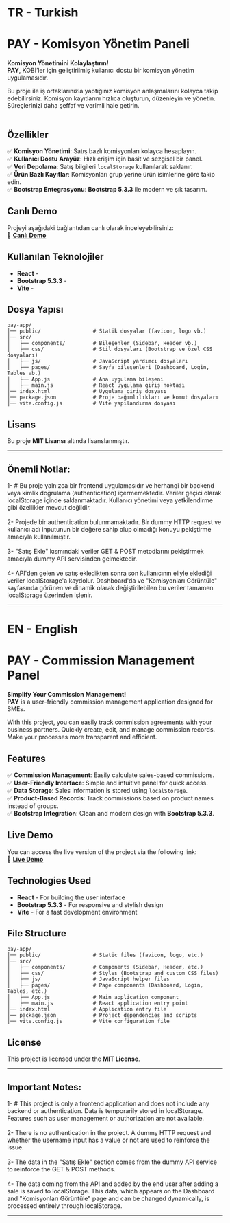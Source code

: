 # TR - Turkish

# PAY - Komisyon Yönetim Paneli

**Komisyon Yönetimini Kolaylaştırın!**  
**PAY**, KOBİ’ler için geliştirilmiş kullanıcı dostu bir komisyon yönetim uygulamasıdır.

Bu proje ile iş ortaklarınızla yaptığınız komisyon anlaşmalarını kolayca takip edebilirsiniz. Komisyon kayıtlarını hızlıca oluşturun, düzenleyin ve yönetin. Süreçlerinizi daha şeffaf ve verimli hale getirin. <br ><br >

## Özellikler
✅ **Komisyon Yönetimi**: Satış bazlı komisyonları kolayca hesaplayın.  
✅ **Kullanıcı Dostu Arayüz**: Hızlı erişim için basit ve sezgisel bir panel.  
✅ **Veri Depolama**: Satış bilgileri `localStorage` kullanılarak saklanır.  
✅ **Ürün Bazlı Kayıtlar**: Komisyonları grup yerine ürün isimlerine göre takip edin.  
✅ **Bootstrap Entegrasyonu**: **Bootstrap 5.3.3** ile modern ve şık tasarım.

## Canlı Demo
Projeyi aşağıdaki bağlantıdan canlı olarak inceleyebilirsiniz:  
🔗 **[Canlı Demo](https://velitahaboyar.github.io/pay-app/)**

## Kullanılan Teknolojiler
- **React** - 
- **Bootstrap 5.3.3** - 
- **Vite** - 

## Dosya Yapısı
```
pay-app/
│── public/                 # Statik dosyalar (favicon, logo vb.)
│── src/
│   ├── components/         # Bileşenler (Sidebar, Header vb.)
│   ├── css/                # Stil dosyaları (Bootstrap ve özel CSS dosyaları)
│   ├── js/                 # JavaScript yardımcı dosyaları
│   ├── pages/              # Sayfa bileşenleri (Dashboard, Login, Tables vb.)
│   ├── App.js              # Ana uygulama bileşeni
│   ├── main.js             # React uygulama giriş noktası
│── index.html              # Uygulama giriş dosyası
│── package.json            # Proje bağımlılıkları ve komut dosyaları
│── vite.config.js          # Vite yapılandırma dosyası
```

## Lisans
Bu proje **MIT Lisansı** altında lisanslanmıştır.

---

## Önemli Notlar: 

1- # Bu proje yalnızca bir frontend uygulamasıdır ve herhangi bir backend veya kimlik doğrulama (authentication) içermemektedir. Veriler geçici olarak localStorage içinde saklanmaktadır. Kullanıcı yönetimi veya yetkilendirme gibi özellikler mevcut değildir. <br /> <br />
2- Projede bir authentication bulunmamaktadır. Bir dummy HTTP request ve kullanıcı adı inputunun bir değere sahip olup olmadığı konuyu pekiştirme amacıyla kullanılmıştır. <br /> <br />
3- "Satış Ekle" kısmındaki veriler GET & POST metodlarını pekiştirmek amacıyla dummy API servisinden gelmektedir. <br /> <br />
4- API'den gelen ve satış ekledikten sonra son kullanıcının eliyle eklediği veriler localStorage'a kaydolur. Dashboard'da ve "Komisyonları Görüntüle" sayfasında görünen ve dinamik olarak değiştirilebilen bu veriler tamamen localStorage üzerinden işlenir. <br />

---

# EN - English

# PAY - Commission Management Panel

**Simplify Your Commission Management!**  
**PAY** is a user-friendly commission management application designed for SMEs.

With this project, you can easily track commission agreements with your business partners. Quickly create, edit, and manage commission records. Make your processes more transparent and efficient.

## Features
✅ **Commission Management**: Easily calculate sales-based commissions.  
✅ **User-Friendly Interface**: Simple and intuitive panel for quick access.  
✅ **Data Storage**: Sales information is stored using `localStorage`.  
✅ **Product-Based Records**: Track commissions based on product names instead of groups.  
✅ **Bootstrap Integration**: Clean and modern design with **Bootstrap 5.3.3**.

## Live Demo
You can access the live version of the project via the following link:  
🔗 **[Live Demo](https://velitahaboyar.github.io/pay-app/)**

## Technologies Used
- **React** - For building the user interface
- **Bootstrap 5.3.3** - For responsive and stylish design
- **Vite** - For a fast development environment

## File Structure
```
pay-app/
│── public/                 # Static files (favicon, logo, etc.)
│── src/
│   ├── components/         # Components (Sidebar, Header, etc.)
│   ├── css/                # Styles (Bootstrap and custom CSS files)
│   ├── js/                 # JavaScript helper files
│   ├── pages/              # Page components (Dashboard, Login, Tables, etc.)
│   ├── App.js              # Main application component
│   ├── main.js             # React application entry point
│── index.html              # Application entry file
│── package.json            # Project dependencies and scripts
│── vite.config.js          # Vite configuration file
```

## License
This project is licensed under the **MIT License**.


---

## Important Notes:

1- # This project is only a frontend application and does not include any backend or authentication. Data is temporarily stored in localStorage. Features such as user management or authorization are not available. <br /> <br />
2- There is no authentication in the project. A dummy HTTP request and whether the username input has a value or not are used to reinforce the issue. <br /> <br />
3- The data in the "Satış Ekle" section comes from the dummy API service to reinforce the GET & POST methods. <br /> <br />
4- The data coming from the API and added by the end user after adding a sale is saved to localStorage. This data, which appears on the Dashboard and "Komisyonları Görüntüle" page and can be changed dynamically, is processed entirely through localStorage. <br />

---

